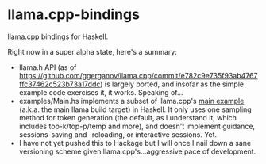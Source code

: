 # llama.cpp-bindings

llama.cpp bindings for Haskell.

Right now in a super alpha state, here's a summary:
* llama.h API (as of https://github.com/ggerganov/llama.cpp/commit/e782c9e735f93ab4767ffc37462c523b73a17ddc) is largely ported, and insofar as the simple example code exercises it, it works. Speaking of...
* examples/Main.hs implements a subset of llama.cpp's [main example](https://github.com/ggerganov/llama.cpp/blob/e782c9e735f93ab4767ffc37462c523b73a17ddc/examples/main/main.cpp) (a.k.a. the main llama build target) in Haskell. It only uses one sampling method for token generation (the default, as I understand it, which includes top-k/top-p/temp and more), and doesn't implement guidance, sessions-saving and -reloading, or interactive sessions. Yet.  
* I have not yet pushed this to Hackage but I will once I nail down a sane versioning scheme given llama.cpp's...aggressive pace of development.

